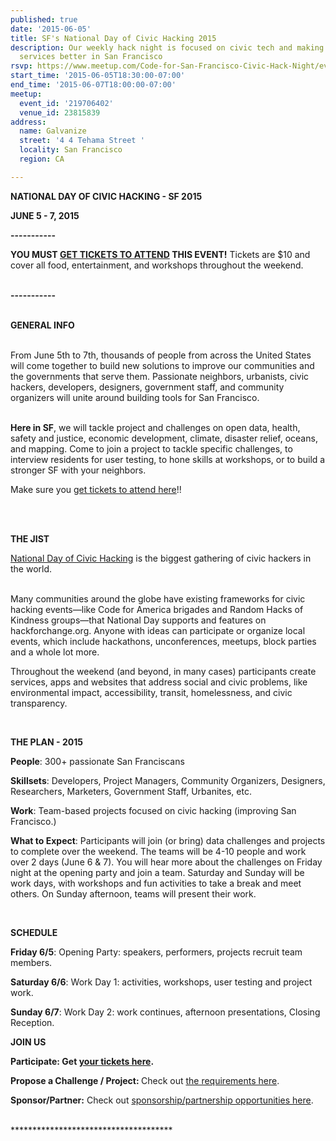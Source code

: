 ```yaml
---
published: true
date: '2015-06-05'
title: SF's National Day of Civic Hacking 2015
description: Our weekly hack night is focused on civic tech and making government
  services better in San Francisco
rsvp: https://www.meetup.com/Code-for-San-Francisco-Civic-Hack-Night/events/219706402/
start_time: '2015-06-05T18:30:00-07:00'
end_time: '2015-06-07T18:00:00-07:00'
meetup:
  event_id: '219706402'
  venue_id: 23815839
address:
  name: Galvanize
  street: '4 4 Tehama Street '
  locality: San Francisco
  region: CA

---
```

<!-- imported via scripts/generate-events-from-meetup -->
<p><b>NATIONAL DAY OF CIVIC HACKING - SF 2015</b></p> <p><b>JUNE 5 - 7, 2015</b></p> <p><b>-----------<br/></b></p> <p><b>YOU MUST <a href="https://www.eventbrite.com/e/national-day-of-civic-hacking-sf-2015-tickets-16547714660?ref=estw">GET TICKETS TO ATTEND</a> THIS EVENT!</b> Tickets are $10 and cover all food, entertainment, and workshops throughout the weekend.</p> <p><br/><b>-----------</b></p> <p><br/><b>GENERAL INFO</b></p> <p><br/>From June 5th to 7th, thousands of people from across the United States will come together to build new solutions to improve our communities and the governments that serve them. Passionate neighbors, urbanists, civic hackers, developers, designers, government staff, and community organizers will unite around building tools for San Francisco.</p> <p><br/><b>Here in SF</b>, we will tackle project and challenges on open data, health, safety and justice, economic development, climate, disaster relief, oceans, and mapping. Come to join a project to tackle specific challenges, to interview residents for user testing, to hone skills at workshops, or to build a stronger SF with your neighbors.</p> <p>Make sure you <a href="https://www.eventbrite.com/e/national-day-of-civic-hacking-sf-2015-tickets-16547714660?ref=estw">get tickets to attend here</a>!!</p> <p><br/><b><br/></b></p> <p><b>THE JIST<br/></b></p> <p><a href="http://hackforchange.org">National Day of Civic Hacking</a> is the biggest gathering of civic hackers in the world.</p> <p><br/>Many communities around the globe have existing frameworks for civic hacking events—like Code for America brigades and Random Hacks of Kindness groups—that National Day supports and features on hackforchange.org. Anyone with ideas can participate or organize local events, which include hackathons, unconferences, meetups, block parties and a whole lot more.</p> <p>Throughout the weekend (and beyond, in many cases) participants create services, apps and websites that address social and civic problems, like environmental impact, accessibility, transit, homelessness, and civic transparency.</p> <p><b><br/></b></p> <p><b>THE PLAN - 2015</b></p> <p><b>People</b>: 300+ passionate San Franciscans</p> <p><b>Skillsets</b>: Developers, Project Managers, Community Organizers, Designers, Researchers, Marketers, Government Staff, Urbanites, etc.</p> <p><b>Work</b>: Team-based projects focused on civic hacking (improving San Francisco.)</p> <p><b>What to Expect</b>: Participants will join (or bring) data challenges and projects to complete over the weekend. The teams will be 4-10 people and work over 2 days (June 6 &amp; 7). You will hear more about the challenges on Friday night at the opening party and join a team. Saturday and Sunday will be work days, with workshops and fun activities to take a break and meet others. On Sunday afternoon, teams will present their work.</p> <p><b><br/></b></p> <p><b>SCHEDULE</b></p> <p><b>Friday 6/5</b>: Opening Party: speakers, performers, projects recruit team members.</p> <p><b>Saturday 6/6</b>: Work Day 1: activities, workshops, user testing and project work.</p> <p><b>Sunday 6/7</b>: Work Day 2: work continues, afternoon presentations, Closing Reception. </p> <p>


<b>JOIN US</b></p> <p><b>Participate: Get <a href="https://www.eventbrite.com/e/national-day-of-civic-hacking-sf-2015-tickets-16547714660?ref=estw">your tickets here</a>. </b></p> <p><b>Propose a Challenge / Project: </b>Check out <a href="http://codeforsanfrancisco.org/hackforchange/projectreqs/">the requirements here</a>.</p> <p><b>Sponsor/Partner:</b> Check out <a href="http://codeforsanfrancisco.org/hackforchange/partnerships/">sponsorship/partnership opportunities here</a>.</p> <p><br/>*************************************</p> 
